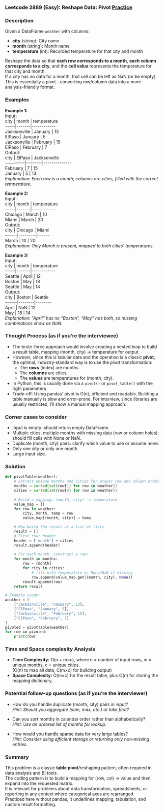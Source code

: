 ### Leetcode 2889 (Easy): Reshape Data: Pivot [Practice](https://leetcode.com/problems/reshape-data-pivot)

### Description  
Given a DataFrame `weather` with columns:  
- **city** (string): City name  
- **month** (string): Month name  
- **temperature** (int): Recorded temperature for that city and month  

Reshape the data so that **each row corresponds to a month**, **each column corresponds to a city**, and the **cell value** represents the temperature for that city and month.  
If a city has no data for a month, that cell can be left as NaN (or be empty).  
This is essentially a pivot—converting row/column data into a more analysis-friendly format.

### Examples  

**Example 1:**  
Input:  
city | month | temperature  
-----|-------|------------  
Jacksonville | January | 13  
ElPaso       | January | 5  
Jacksonville | February | 15  
ElPaso       | February | 7  
Output:  
city      | ElPaso | Jacksonville  
----------|--------|--------------  
February  | 7      | 15  
January   | 5      | 13  
*Explanation: Each row is a month; columns are cities, filled with the correct temperature.*

**Example 2:**  
Input:  
city | month | temperature  
-----|-------|------------  
Chicago | March | 10  
Miami   | March | 20  
Output:  
city  | Chicago | Miami  
------|---------|------  
March | 10      | 20  
*Explanation: Only March is present, mapped to both cities’ temperatures.*

**Example 3:**  
Input:  
city | month | temperature  
-----|-------|------------  
Seattle | April | 12  
Boston  | May   | 18  
Seattle | May   | 14  
Output:  
city  | Boston | Seattle  
------|--------|--------  
April |  NaN   | 12  
May   |  18    | 14  
*Explanation: “April” has no “Boston”, “May” has both, so missing combinations show as NaN.*

### Thought Process (as if you’re the interviewee)  
- The brute-force approach would involve creating a nested loop to build a result table, mapping (month, city) → temperature for output.
- However, since this is tabular data and the operation is a classic **pivot**, the optimal, industry-standard way is to use the *pivot* transformation:
  - The **rows** (index) are months.
  - The **columns** are cities.
  - The **values** are temperatures for (month, city).
- In Python, this is usually done via a `pivot()` or `pivot_table()` with the right parameters.
- Trade-off: Using pandas' pivot is O(n), efficient and readable. Building a table manually is slow and error-prone. For interview, since libraries are usually restricted, I’ll show a manual mapping approach.

### Corner cases to consider  
- Input is empty: should return empty DataFrame.
- Multiple cities, multiple months with missing data (row or column holes): should fill cells with None or NaN.
- Duplicate (month, city) pairs: clarify which value to use or assume none.
- Only one city or only one month.
- Large input size.

### Solution

```python
def pivotTable(weather):
    # Extract unique months and cities for proper row and column ordering
    months = sorted(set(row[1] for row in weather))
    cities = sorted(set(row[0] for row in weather))
    
    # Build a mapping: (month, city) -> temperature
    value_map = {}
    for row in weather:
        city, month, temp = row
        value_map[(month, city)] = temp

    # Now build the result as a list of lists
    result = []
    # First row: header
    header = ['month'] + cities
    result.append(header)
    
    # For each month, construct a row:
    for month in months:
        row = [month]
        for city in cities:
            # fill with temperature or None/NaN if missing
            row.append(value_map.get((month, city), None))
        result.append(row)
    return result

# Example usage:
weather = [
    ["Jacksonville", "January", 13],
    ["ElPaso", "January", 5],
    ["Jacksonville", "February", 15],
    ["ElPaso", "February", 7]
]
pivoted = pivotTable(weather)
for row in pivoted:
    print(row)
```

### Time and Space complexity Analysis  

- **Time Complexity:** O(n + m×c), where n = number of input rows, m = unique months, c = unique cities.  
  (O(n) to map all data, O(m×c) for building output)
- **Space Complexity:** O(m×c) for the result table, plus O(n) for storing the mapping dictionary.

### Potential follow-up questions (as if you’re the interviewer)  

- How do you handle duplicate (month, city) pairs in input?  
  *Hint: Should you aggregate (sum, max, etc.) or take first?*

- Can you sort months in calendar order rather than alphabetically?  
  *Hint: Use an ordered list of months for lookup.*

- How would you handle sparse data for very large tables?  
  *Hint: Consider using efficient storage or returning only non-missing entries.*

### Summary
This problem is a classic **table pivot**/reshaping pattern, often required in data analysis and BI tools.  
The coding pattern is to build a mapping for (row, col) → value and then expand into the requested matrix.  
It is relevant for problems about data transformation, spreadsheets, or reporting in any context where categorical axes are rearranged.  
Practiced here without pandas, it underlines mapping, tabulation, and custom result formatting.